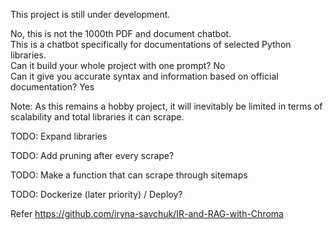 This project is still under development.

No, this is not the 1000th PDF and document chatbot.  
This is a chatbot specifically for documentations of selected Python libraries.  
Can it build your whole project with one prompt? No  
Can it give you accurate syntax and information based on official documentation? Yes  

Note: As this remains a hobby project, it will inevitably be limited in terms of scalability and total libraries it can scrape.

TODO: Expand libraries

TODO: Add pruning after every scrape?

TODO: Make a function that can scrape through sitemaps

TODO: Dockerize (later priority) / Deploy?

Refer https://github.com/iryna-savchuk/IR-and-RAG-with-Chroma



